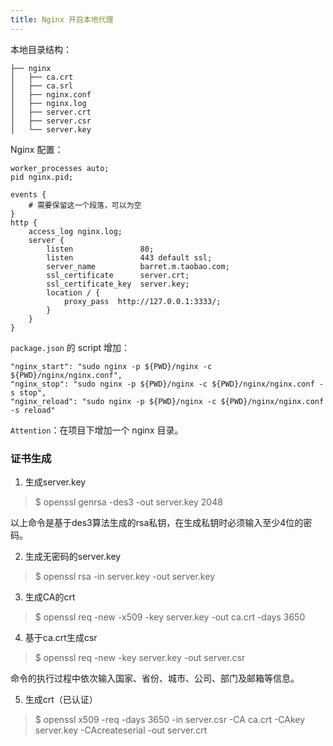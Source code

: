 ```yaml
---
title: Nginx 开启本地代理
---
```


本地目录结构：

```
├── nginx
│   ├── ca.crt
│   ├── ca.srl
│   ├── nginx.conf
│   ├── nginx.log
│   ├── server.crt
│   ├── server.csr
│   └── server.key
```

Nginx 配置：

```
worker_processes auto;
pid nginx.pid;

events {
    # 需要保留这一个段落，可以为空
}
http {
    access_log nginx.log;
    server {
        listen               80;
        listen               443 default ssl;
        server_name          barret.m.taobao.com;
        ssl_certificate      server.crt;
        ssl_certificate_key  server.key;
        location / {
            proxy_pass  http://127.0.0.1:3333/;
        }
    }
}
```

`package.json` 的 script 增加：

```
"nginx_start": "sudo nginx -p ${PWD}/nginx -c ${PWD}/nginx/nginx.conf",
"nginx_stop": "sudo nginx -p ${PWD}/nginx -c ${PWD}/nginx/nginx.conf -s stop",
"nginx_reload": "sudo nginx -p ${PWD}/nginx -c ${PWD}/nginx/nginx.conf -s reload"
```

`Attention`：在项目下增加一个 nginx 目录。

### 证书生成

1. 生成server.key

> $ openssl genrsa -des3 -out server.key 2048

以上命令是基于des3算法生成的rsa私钥，在生成私钥时必须输入至少4位的密码。

2. 生成无密码的server.key

> $ openssl rsa -in server.key -out server.key

3. 生成CA的crt

> $ openssl req -new -x509 -key server.key -out ca.crt -days 3650 

4. 基于ca.crt生成csr

> $ openssl req -new -key server.key -out server.csr

命令的执行过程中依次输入国家、省份、城市、公司、部门及邮箱等信息。

5. 生成crt（已认证）

> $ openssl x509 -req -days 3650 -in server.csr -CA ca.crt -CAkey server.key -CAcreateserial -out server.crt

